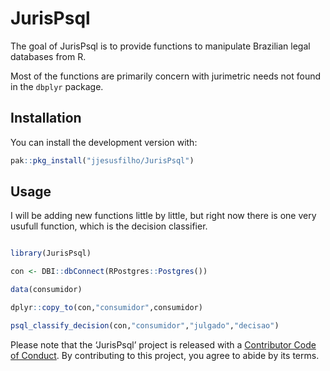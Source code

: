 
<!-- README.md is generated from README.Rmd. Please edit that file -->

# JurisPsql

<!-- badges: start -->

<!-- badges: end -->

The goal of JurisPsql is to provide functions to manipulate Brazilian
legal databases from R.

Most of the functions are primarily concern with jurimetric needs not
found in the `dbplyr` package.

## Installation

You can install the development version with:

``` r
pak::pkg_install("jjesusfilho/JurisPsql")
```

## Usage

I will be adding new functions little by little, but right now there is
one very usufull function, which is the decision classifier.

``` r

library(JurisPsql)

con <- DBI::dbConnect(RPostgres::Postgres())

data(consumidor)

dplyr::copy_to(con,"consumidor",consumidor)

psql_classify_decision(con,"consumidor","julgado","decisao")
```

Please note that the ‘JurisPsql’ project is released with a [Contributor
Code of Conduct](.github/CODE_OF_CONDUCT.md). By contributing to this
project, you agree to abide by its terms.
